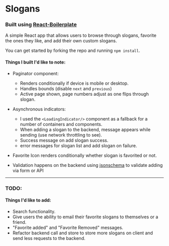 # Slogans

### Built using [React-Boilerplate](https://github.com/react-boilerplate/react-boilerplate)

A simple React app that allows users to browse through slogans, favorite the ones they like, and add their own custom slogans.

You can get started by forking the repo and running `npm install`.

#### Things I built I'd like to note:
- Paginator component:
  - Renders conditionally if device is mobile or desktop.
  - Handles bounds (disable `next` and `previous`)
  - Active page shown, page numbers adjust as one flips through slogan.

- Asynchronous indicators:
  - I used the `<LoadingIndicator/>` component as a fallback for a number of containers and components.
  - When adding a slogan to the backend, message appears while sending (use network throttling to see).
  - Success message on add slogan success.
  - error messages for slogan list and add slogan on failure.

- Favorite Icon renders conditionally whether slogan is favorited or not.
- Validation happens on the backend using [jsonschema](https://www.npmjs.com/package/jsonschema) to validate adding via form or API

<hr>

### TODO:
#### Things I'd like to add:
- Search functionality.
- Give users the ability to email their favorite slogans to themselves or a friend.
- "Favorite added" and "Favorite Removed" messages.
- Refactor backend call and store to store more slogans on client and send less requests to the backend.